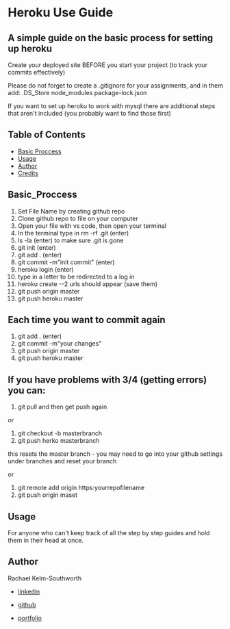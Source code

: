 # Heroku Use Guide
## A simple guide on the basic process for setting up heroku

Create your deployed site BEFORE you start your project (to track your commits effectively)

Please do not forget to create a .gitignore for your assignments, and in them add:
.DS_Store
node_modules
package-lock.json

If you want to set up heroku to work with mysql there are additional steps that aren't included (you probably want to find those first)

## Table of Contents
* [Basic Proccess](#Basic_Proccess)
* [Usage](#Usage)
* [Author](#Author)
* [Credits](#Credits)

## Basic_Proccess

1. Set File Name by creating github repo
2. Clone github repo to file on your computer
3. Open your file with vs code, then open your terminal
4. In the terminal type in rm -rf .git (enter)
5. ls -la (enter) to make sure .git is gone
6. git init (enter)
7. git add . (enter)
8. git commit -m"init commit" (enter)
9. heroku login (enter)
10. type in a letter to be redirected to a log in
11. heroku create --2 urls should appear (save them)
12. git push origin master
13. git push heroku master

## Each time you want to commit again

1. git add . (enter)
2. git commit -m"your changes"
3. git push origin master
4. git push heroku master

## If you have problems with 3/4 (getting errors) you can:
1. git pull and then get push again

or

1. git checkout -b masterbranch
2. git push herko masterbranch

this resets the master branch - you may need to go into your github settings under branches and reset your branch

or
1. git remote add origin https:yourrepofilename
2. git push origin maset

## Usage

For anyone who can't keep track of all the step by step guides and hold them in their head at once. 

## Author

Rachael Kelm-Southworth

* [linkedin](https://www.linkedin.com/in/rachael-kelm-southworth-87a3831b3) 

* [github](https://github.com/RKSouth/)

* [portfolio](https://rksouth.github.io/responsive_portfolio/)